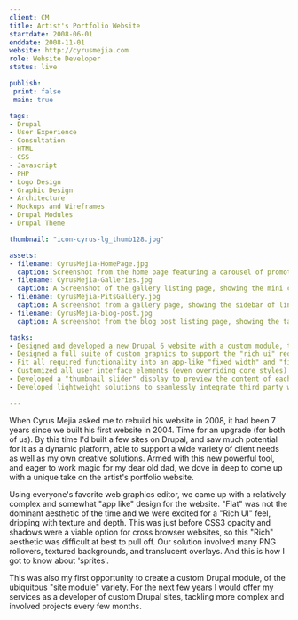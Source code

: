 ```yaml
---
client: CM
title: Artist's Portfolio Website
startdate: 2008-06-01
enddate: 2008-11-01
website: http://cyrusmejia.com
role: Website Developer
status: live

publish:  
 print: false
 main: true 

tags:
- Drupal
- User Experience
- Consultation
- HTML
- CSS
- Javascript
- PHP
- Logo Design
- Graphic Design
- Architecture
- Mockups and Wireframes
- Drupal Modules
- Drupal Theme

thumbnail: "icon-cyrus-lg_thumb128.jpg"

assets:
- filename: CyrusMejia-HomePage.jpg
  caption: Screenshot from the home page featuring a carousel of promoted images from the galleries.
- filename: CyrusMejia-Galleries.jpg
  caption: A Screenshot of the gallery listing page, showing the mini carousels to preview the gallery contents. 
- filename: CyrusMejia-PitsGallery.jpg
  caption: A screenshot from a gallery page, showing the sidebar of links to related events and items available in the online store.
- filename: CyrusMejia-blog-post.jpg
  caption: A screenshot from the blog post listing page, showing the tag cloud.

tasks: 
- Designed and developed a new Drupal 6 website with a custom module, theme, and graphics   to meets the client's requirements for an "artist's portfolio" website.
- Designed a full suite of custom graphics to support the "rich ui" requirements of this   project.
- Fit all required functionality into an app-like "fixed width" and "fixed height"   layout.
- Customized all user interface elements (even overriding core styles) in a scalable   manner, to match the desired app-like look and feel.
- Developed a "thumbnail slider" display to preview the content of each gallery from a   gallery listing page.
- Developed lightweight solutions to seamlessly integrate third party web services, including a PayPal based e-commerce solution and MailChimp based newsletter subscriptions. 

---
```


When Cyrus Mejia asked me to rebuild his website in 2008, it had been 7 years since we built his first website in 2004. Time for an upgrade (for both of us). By  this time I'd built a few sites on Drupal, and saw much potential for it as a dynamic platform, able to support a wide variety of client needs as well as my own creative solutions. Armed with this new powerful tool, and eager to work magic for my dear old dad, we dove in deep to come up with a unique take on the artist's portfolio website.

Using everyone's favorite web graphics editor, we came up with a relatively complex and somewhat "app like" design for the website. "Flat" was not the dominant aesthetic of the time and we were excited for a "Rich UI" feel, dripping with texture and depth. This was just before CSS3 opacity and shadows were a viable option for cross browser websites, so this "Rich" aesthetic was difficult at best to pull off. Our solution involved many PNG rollovers, textured backgrounds, and translucent overlays. And this is how I got to know about 'sprites'.

This was also my first opportunity to create a custom Drupal module, of the ubiquitous "site module" variety. For the next few years I would offer my services as a developer of custom Drupal sites, tackling more complex and involved projects every few months.


